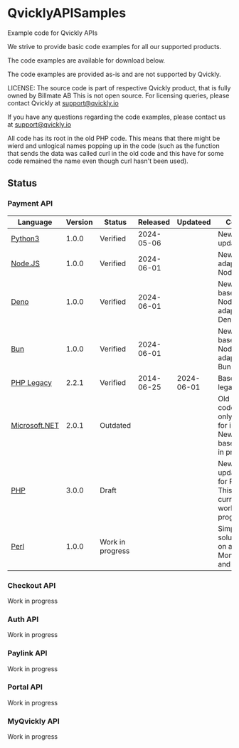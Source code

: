 # QvicklyAPISamples

Example code for Qvickly APIs

We strive to provide basic code examples for all our supported products.

The code examples are available for download below.

The code examples are provided as-is and are not supported by Qvickly.

LICENSE: The source code is part of respective Qvickly product, that is fully owned by Billmate AB
This is not open source. For licensing queries, please contact Qvickly at [support@qvickly.io](mailto:support@qvickly.io)

If you have any questions regarding the code examples, please contact us at [support@qvickly.io](mailto:support@qvickly.io)

All code has its root in the old PHP code. This means that there might be wierd and unlogical names popping up in the code (such as the function that sends the data was called curl in the old code and this have for some code remained the name even though curl hasn't been used).

## Status

### Payment API

| Language                       | Version | Status           | Released   | Updateed   | Comment                                                                                    |
| ------------------------------ | ------- | ---------------- | ---------- | ---------- | ------------------------------------------------------------------------------------------ |
| [Python3](Python)              | 1.0.0   | Verified         | 2024-05-06 |            | New and updated code.                                                                      |
| [Node.JS](Node.JS)             | 1.0.0   | Verified         | 2024-06-01 |            | New code adapted for Node.JS.                                                              |
| [Deno](Deno)                   | 1.0.0   | Verified         | 2024-06-01 |            | New code based on Node.JS but adapted for Deno.                                            |
| [Bun](Bun)                     | 1.0.0   | Verified         | 2024-06-01 |            | New code based on Node.JS but adapted for Bun.                                             |
| [PHP Legacy](PHP.Legacy)       | 2.2.1   | Verified         | 2014-06-25 | 2024-06-01 | Based on old legacy code.                                                                  |
| [Microsoft.NET](Microsoft.NET) | 2.0.1   | Outdated         |            |            | Old legacy code. Should only be used for inspiration. New code base is a work in progress. |
| [PHP](PHP)                     | 3.0.0   | Draft            |            |            | New and updated code for PHP8.x. This is currently a work in progress.                     |
| [Perl](Perl)                   | 1.0.0   | Work in progress |            |            | Simple solution based on a hack with Monkey::Patch and JSON::PP                            |

### Checkout API

Work in progress

### Auth API

Work in progress

### Paylink API

Work in progress

### Portal API

Work in progress

### MyQvickly API

Work in progress
